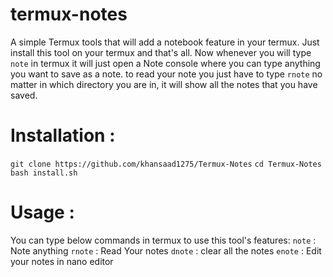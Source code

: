 # termux-notes
A simple Termux tools that will add a notebook feature in your termux. 
Just install this tool on your termux and that's all. Now whenever you 
will type `note` in termux it will just open a Note console where you 
can type anything you want to save as a note. to read your note you just 
have to type `rnote` no matter in which directory you are in, it will 
show all the notes that you have saved.

# Installation :

`git clone https://github.com/khansaad1275/Termux-Notes`
`cd Termux-Notes`
`bash install.sh`


# Usage :

You can type below commands in termux to use this tool's features:
`note` : Note anything
`rnote` : Read Your notes
`dnote` : clear all the notes
`enote` : Edit your notes in nano editor
